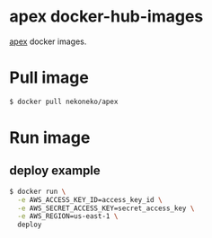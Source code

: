 # apex docker-hub-images
[apex](https://github.com/apex/apex) docker images.  

# Pull image
```bash
$ docker pull nekoneko/apex
```

# Run image
## deploy example
```bash
$ docker run \
  -e AWS_ACCESS_KEY_ID=access_key_id \
  -e AWS_SECRET_ACCESS_KEY=secret_access_key \
  -e AWS_REGION=us-east-1 \
  deploy
```

